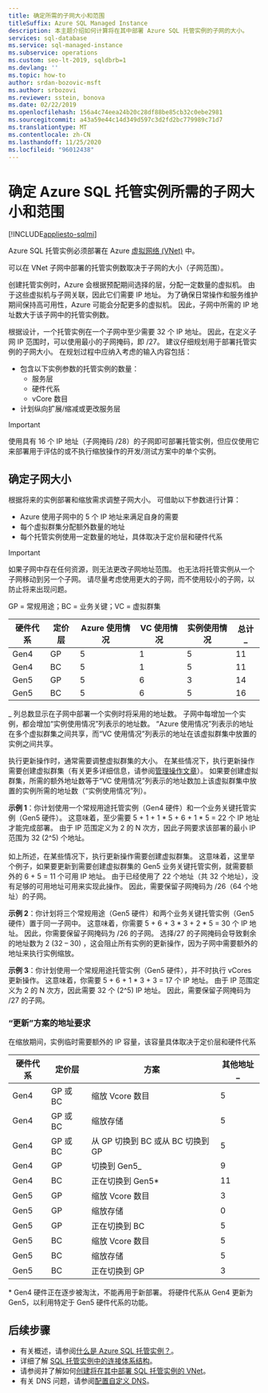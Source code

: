 ```yaml
---
title: 确定所需的子网大小和范围
titleSuffix: Azure SQL Managed Instance
description: 本主题介绍如何计算将在其中部署 Azure SQL 托管实例的子网的大小。
services: sql-database
ms.service: sql-managed-instance
ms.subservice: operations
ms.custom: seo-lt-2019, sqldbrb=1
ms.devlang: ''
ms.topic: how-to
author: srdan-bozovic-msft
ms.author: srbozovi
ms.reviewer: sstein, bonova
ms.date: 02/22/2019
ms.openlocfilehash: 156a4c74eea24b20c28df88be85cb32c0ebe2981
ms.sourcegitcommit: a43a59e44c14d349d597c3d2fd2bc779989c71d7
ms.translationtype: MT
ms.contentlocale: zh-CN
ms.lasthandoff: 11/25/2020
ms.locfileid: "96012438"
---
```

# <a name="determine-required-subnet-size--range-for-azure-sql-managed-instance"></a>确定 Azure SQL 托管实例所需的子网大小和范围
[!INCLUDE[appliesto-sqlmi](../includes/appliesto-sqlmi.md)]

Azure SQL 托管实例必须部署在 Azure [虚拟网络 (VNet)](../../virtual-network/virtual-networks-overview.md) 中。

可以在 VNet 子网中部署的托管实例数取决于子网的大小（子网范围）。

创建托管实例时，Azure 会根据预配期间选择的层，分配一定数量的虚拟机。 由于这些虚拟机与子网关联，因此它们需要 IP 地址。 为了确保日常操作和服务维护期间保持高可用性，Azure 可能会分配更多的虚拟机。 因此，子网中所需的 IP 地址数大于该子网中的托管实例数。

根据设计，一个托管实例在一个子网中至少需要 32 个 IP 地址。 因此，在定义子网 IP 范围时，可以使用最小的子网掩码，即 /27。 建议仔细规划用于部署托管实例的子网大小。 在规划过程中应纳入考虑的输入内容包括：

- 包含以下实例参数的托管实例的数量：
  - 服务层
  - 硬件代系
  - vCore 数目
- 计划纵向扩展/缩减或更改服务层

> [!IMPORTANT]
> 使用具有 16 个 IP 地址（子网掩码 /28）的子网即可部署托管实例，但应仅使用它来部署用于评估的或不执行缩放操作的开发/测试方案中的单个实例。

## <a name="determine-subnet-size"></a>确定子网大小

根据将来的实例部署和缩放需求调整子网大小。 可借助以下参数进行计算：

- Azure 使用子网中的 5 个 IP 地址来满足自身的需要
- 每个虚拟群集分配额外数量的地址 
- 每个托管实例使用一定数量的地址，具体取决于定价层和硬件代系

> [!IMPORTANT]
> 如果子网中存在任何资源，则无法更改子网地址范围。 也无法将托管实例从一个子网移动到另一个子网。 请尽量考虑使用更大的子网，而不使用较小的子网，以防止将来出现问题。

GP = 常规用途；BC = 业务关键；VC = 虚拟群集

| **硬件代系** | **定价层** | **Azure 使用情况** | **VC 使用情况** | **实例使用情况** | **总计** _ |
| --- | --- | --- | --- | --- | --- |
| Gen4 | GP | 5 | 1 | 5 | 11 |
| Gen4 | BC | 5 | 1 | 5 | 11 |
| Gen5 | GP | 5 | 6 | 3 | 14 |
| Gen5 | BC | 5 | 6 | 5 | 16 |

  \_ 列总数显示在子网中部署一个实例时将采用的地址数。 子网中每增加一个实例，都会增加“实例使用情况”列表示的地址数。 “Azure 使用情况”列表示的地址在多个虚拟群集之间共享，而“VC 使用情况”列表示的地址在该虚拟群集中放置的实例之间共享。

执行更新操作时，通常需要调整虚拟群集的大小。 在某些情况下，执行更新操作需要创建虚拟群集（有关更多详细信息，请参阅[管理操作文章](sql-managed-instance-paas-overview.md#management-operations)）。 如果要创建虚拟群集，所需的额外地址数等于“VC 使用情况”列表示的地址数加上该虚拟群集中放置的实例所需的地址数（“实例使用情况”列）。

**示例 1**：你计划使用一个常规用途托管实例（Gen4 硬件）和一个业务关键托管实例（Gen5 硬件）。 这意味着，至少需要 5 + 1 + 1 * 5 + 6 + 1 * 5 = 22 个 IP 地址才能完成部署。 由于 IP 范围定义为 2 的 N 次方，因此子网要求该部署的最小 IP 范围为 32 (2^5) 个地址。<br><br>
如上所述，在某些情况下，执行更新操作需要创建虚拟群集。 这意味着，这里举个例子，如果要更新到需要创建虚拟群集的 Gen5 业务关键托管实例，就需要额外的 6 + 5 = 11 个可用 IP 地址。 由于已经使用了 22 个地址（共 32 个地址），没有足够的可用地址可用来实现此操作。 因此，需要保留子网掩码为 /26（64 个地址）的子网。

**示例 2**：你计划将三个常规用途（Gen5 硬件）和两个业务关键托管实例（Gen5 硬件）置于同一子网中。 这意味着，你需要 5 + 6 + 3 * 3 + 2 * 5 = 30 个 IP 地址。 因此，你需要保留子网掩码为 /26 的子网。 选择/27 的子网掩码会导致剩余的地址数为 2 (32 – 30) ，这会阻止所有实例的更新操作，因为子网中需要额外的地址来执行实例缩放。

**示例 3**：你计划使用一个常规用途托管实例（Gen5 硬件），并不时执行 vCores 更新操作。 这意味着，你需要 5 + 6 + 1 * 3 + 3 = 17 个 IP 地址。 由于 IP 范围定义为 2 的 N 次方，因此需要 32 个 (2^5) IP 地址。 因此，需要保留子网掩码为 /27 的子网。

### <a name="address-requirements-for-update-scenarios"></a>“更新”方案的地址要求

在缩放期间，实例临时需要额外的 IP 容量，该容量具体取决于定价层和硬件代系

| **硬件代系** | **定价层** | **方案** | **其他地址** _ |
| --- | --- | --- | --- |
| Gen4 | GP 或 BC | 缩放 Vcore 数目 | 5 |
| Gen4 | GP 或 BC | 缩放存储 | 5 |
| Gen4 | GP 或 BC | 从 GP 切换到 BC 或从 BC 切换到 GP | 5 |
| Gen4 | GP | 切换到 Gen5_ | 9 |
| Gen4 | BC | 正在切换到 Gen5* | 11 |
| Gen5 | GP | 缩放 Vcore 数目 | 3 |
| Gen5 | GP | 缩放存储 | 0 |
| Gen5 | GP | 正在切换到 BC | 5 |
| Gen5 | BC | 缩放 Vcore 数目 | 5 |
| Gen5 | BC | 缩放存储 | 5 |
| Gen5 | BC | 正在切换到 GP | 3 |

  \* Gen4 硬件正在逐步被淘汰，不能再用于新部署。 将硬件代系从 Gen4 更新为 Gen5，以利用特定于 Gen5 硬件代系的功能。

## <a name="next-steps"></a>后续步骤

- 有关概述，请参阅[什么是 Azure SQL 托管实例？](sql-managed-instance-paas-overview.md)。
- 详细了解 [SQL 托管实例中的连接体系结构](connectivity-architecture-overview.md)。
- 请参阅并了解如何[创建将在其中部署 SQL 托管实例的 VNet](virtual-network-subnet-create-arm-template.md)。
- 有关 DNS 问题，请参阅[配置自定义 DNS](custom-dns-configure.md)。
